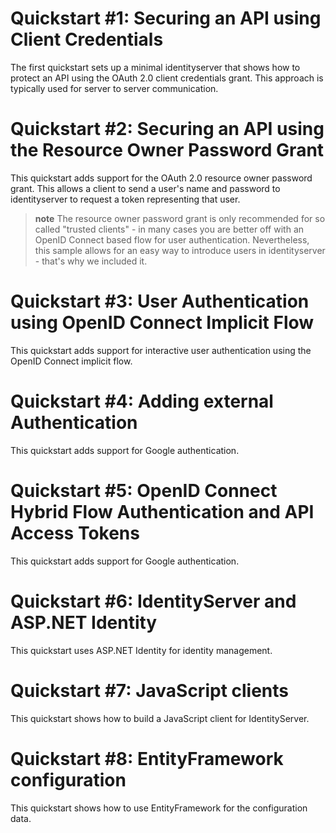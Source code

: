 
# Quickstart #1: Securing an API using Client Credentials

The first quickstart sets up a minimal identityserver that shows how to protect an API using the OAuth 2.0 client credentials grant.
This approach is typically used for server to server communication.

# Quickstart #2: Securing an API using the Resource Owner Password Grant

This quickstart adds support for the OAuth 2.0 resource owner password grant. 
This allows a client to send a user's name and password to identityserver to request a token representing that user.


> **note** The resource owner password grant is only recommended for so called "trusted clients" - in many cases you are better off with an OpenID Connect based flow for user authentication.
Nevertheless, this sample allows for an easy way to introduce users in identityserver - that's why we included it.

# Quickstart #3: User Authentication using OpenID Connect Implicit Flow

This quickstart adds support for interactive user authentication using the OpenID Connect implicit flow.

# Quickstart #4: Adding external Authentication

This quickstart adds support for Google authentication.


# Quickstart #5: OpenID Connect Hybrid Flow Authentication and API Access Tokens

This quickstart adds support for Google authentication.

# Quickstart #6: IdentityServer and ASP.NET Identity

This quickstart uses ASP.NET Identity for identity management.

# Quickstart #7: JavaScript clients

This quickstart shows how to build a JavaScript client for IdentityServer.

# Quickstart #8: EntityFramework configuration

This quickstart shows how to use EntityFramework for the configuration data.
